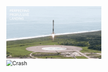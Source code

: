 
<div class="row">
  <div class="column">
    <img src="landing_1.gif" alt="Landing" style="width:50%">
  </div>
  <div class="column">
    <img src="crash.gif" alt="Crash" style="width:50%">
  </div>
</div>
